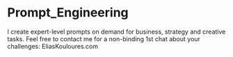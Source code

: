 # Prompt_Engineering
I create expert-level prompts on demand for business, strategy and creative tasks. Feel free to contact me for a non-binding 1st chat about your challenges: EliasKouloures.com
